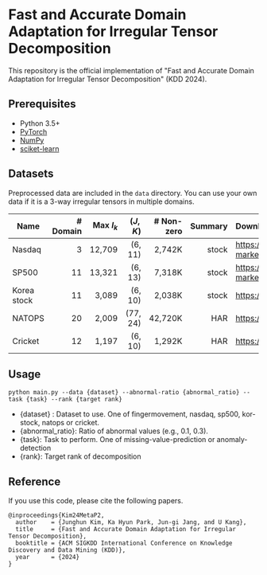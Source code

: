 # Fast and Accurate Domain Adaptation for Irregular Tensor Decomposition

This repository is the official implementation of 
"Fast and Accurate Domain Adaptation for Irregular Tensor Decomposition"
(KDD 2024).



## Prerequisites

- Python 3.5+
- [PyTorch](https://pytorch.org/)
- [NumPy](https://numpy.org/)
- [sciket-learn](https://scikit-learn.org/)

## Datasets

Preprocessed data are included in the `data` directory.
You can use your own data if it is a 3-way irregular tensors in multiple domains.

| Name        | # Domain |   Max $I_k$ |  $(J, K)$ | # Non-zero | Summary | Download                                                        |
|-------------|---------:|------------:|----------:|-----------:|--------:|:----------------------------------------------------------------|
| Nasdaq      |        3 |      12,709 |   (6, 11) |     2,742K |   stock | https://kaggle.com/datasets/paultimothymooney/stock-market-data |
| SP500       |       11 |      13,321 |   (6, 13) |     7,318K |   stock | https://kaggle.com/datasets/paultimothymooney/stock-market-data |
| Korea stock |       11 |       3,089 |   (6, 10) |     2,038K |   stock | https://github.com/jungijang/KoreaStockData                     |
| NATOPS      |       20 |       2,009 |  (77, 24) |    42,720K |     HAR | https://github.com/yalesong/natops                              |
| Cricket     |       12 |       1,197 |   (6, 10) |     1,292K |     HAR | https://timeseriesclassification.com                            |

## Usage

```
python main.py --data {dataset} --abnormal-ratio {abnormal_ratio} --task {task} --rank {target rank}
```
- {dataset} : Dataset to use. One of fingermovement, nasdaq, sp500, kor-stock, natops or cricket.
- {abnormal_ratio}: Ratio of abnormal values (e.g., 0.1, 0.3).
- {task}: Task to perform. One of missing-value-prediction or anomaly-detection
- {rank}: Target rank of decomposition

## Reference

If you use this code, please cite the following papers.

```
@inproceedings{Kim24MetaP2,
  author    = {Junghun Kim, Ka Hyun Park, Jun-gi Jang, and U Kang},
  title     = {Fast and Accurate Domain Adaptation for Irregular Tensor Decomposition},
  booktitle = {ACM SIGKDD International Conference on Knowledge Discovery and Data Mining (KDD)},
  year      = {2024}
}
```
